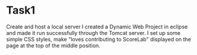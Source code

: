 # Task1
Create and host a local server
I created a Dynamic Web Project in eclipse and made it run successfully through the Tomcat server.
I set up some simple CSS styles, make "loves contributing to ScoreLab" displayed on the page at the top of the middle position.
